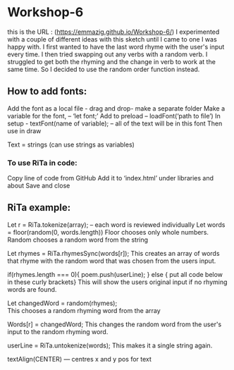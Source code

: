 # Workshop-6

this is the URL :  (https://emmazig.github.io/Workshop-6/)
I experimented with a couple of different ideas with this sketch until I came to one I was happy with. I first wanted to have the last word rhyme with the user's input every time. I then tried swapping out any verbs with a random verb. I struggled to get both the rhyming and the change in verb to work at the same time. So I decided to use the random order function instead.


## How to add fonts:

Add the font as a local file - drag and drop- make a separate folder 
Make a variable for the font, – ‘let font;’
Add to preload – loadFont(‘path to file’)
In setup - textFont(name of variable); – all of the text will be in this font 
Then use in draw

Text = strings (can use strings as variables)


### To use RiTa in code:

Copy line of code from GitHub 
Add it to ‘index.html’ under libraries and about <head> 
Save and close

## RiTa example:

Let r = RiTa.tokenize(array);  – each word is reviewed individually
Let words = floor(random(0, words.length)) 
Floor chooses only whole numbers.
Random chooses a random word from the string

Let rhymes = RiTa.rhymesSync(words[r]);
This creates an array of words that rhyme with the random word that was chosen from the users input.

if(rhymes.length === 0){
poem.push(userLine);
} else { put all code below in these curly brackets}
This will show the users original input if no rhyming words are found.

Let changedWord = random(rhymes);  
This chooses a random rhyming word from the array

Words[r] = changedWord; 
This changes the random word from the user's input to the random rhyming word.

userLine = RiTa.untokenize(words);
This makes it a single string again.



textAlign(CENTER) — centres x and y pos for text 




